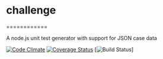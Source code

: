 # challenge
============

A node.js unit test generator with support for JSON case data

[![Code Climate](https://codeclimate.com/github/jasonhillier/challenge/badges/gpa.svg)](https://codeclimate.com/github/jasonhillier/challenge) [![Coverage Status](https://codeclimate.com/github/jasonhillier/challenge/badges/coverage.svg)](https://codeclimate.com/github/jasonhillier/challenge) [![Build Status](https://travis-ci.org/jasonhillier/challenge.svg?branch=master)]
